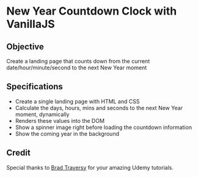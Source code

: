# New Year Countdown Clock with VanillaJS

## Objective 
Create a landing page that counts down from the current date/hour/minute/second to the next New Year moment

## Specifications
- Create a single landing page with HTML and CSS
- Calculate the days, hours, mins and seconds to the next New Year moment, dynamically
- Renders these values into the DOM
- Show a spinner image right before loading the countdown information
- Show the coming year in the background

## Credit
Special thanks to [Brad Traversy](https://github.com/bradtraversy) for your amazing Udemy tutorials.
